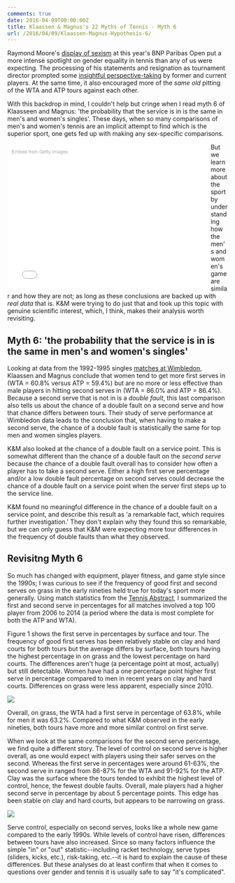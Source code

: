 ```yaml
---
comments: true
date: 2016-04-09T00:00:00Z
title: Klaassen & Magnus's 22 Myths of Tennis - Myth 6
url: /2016/04/09/Klaassen-Magnus-Hypothesis-6/
---
```


Raymond Moore's [display of sexism](http://www.espn.com.au/tennis/story/_/id/15039381/indian-wells-ceo-raymond-moore-resigns-remarks-drew-outrage) at this year's BNP Paribas Open put a more intense spotlight on gender equality in tennis than any of us were expecting. The processing of his statements and resignation as tournament director prompted some [insightful perspective-taking](http://nochallengesremaining.podbean.com/e/episode-148-forehands-and-backhands-sorta/) by former and current players. At the same time, it also encouraged more of the _same old_ pitting of the WTA and ATP tours against each other. 

With this backdrop in mind, I couldn't help but cringe when I read myth 6 of Klaasseen and Magnus: 'the probability that the service is in is the same in men's and women's singles'. These days, when so many comparisons of men's and women's tennis are an implicit attempt to find which is the superior sport, one gets fed up with making any sex-specific comparisons.  

<div class="getty embed image" style="background-color:#fff;display:inline-block;font-family:'Helvetica Neue',Helvetica,Arial,sans-serif;color:#a7a7a7;font-size:11px;width:100%;max-width:445px;float:left;padding:2%;"><div style="padding:0;margin:0;text-align:left;"><a href="http://www.gettyimages.com/detail/517136754" target="_blank" style="color:#a7a7a7;text-decoration:none;font-weight:normal !important;border:none;display:inline-block;">Embed from Getty Images</a></div><div style="overflow:hidden;position:relative;height:0;padding:66.666667% 0 0 0;width:100%;"><iframe src="//embed.gettyimages.com/embed/517136754?et=Q3EpSMNQQ3N5rvjkChpPsg&viewMoreLink=on&sig=sNEkgX75CcF-ie6aNwBVegofkF6LFN8jYT-5I63ThGE=&caption=true" width="445" height="297" scrolling="no" frameborder="0" style="display:inline-block;position:absolute;top:0;left:0;width:100%;height:100%;margin:0;"></iframe></div><p style="margin:0;"></p></div>

But we learn more about the sport by understanding how the men's and women's game are similar and how they are not; as long as these conclusions are backed up with _real data_ that is. K&M were trying to do just that and took up this topic with genuine scientific interest, which, I think, makes their analysis worth revisiting.

## Myth 6: 'the probability that the service is in is the same in men's and women's singles'

Looking at data from the 1992-1995 singles [matches at Wimbledon](https://global.oup.com/academic/product/analyzing-wimbledon-9780199355952?cc=us&lang=en&#), Klaassen and Magnus conclude that women tend to get more first serves in (WTA = 60.8% versus ATP = 59.4%) but are no more or less effective than male players in hitting second serves in (WTA = 86.0% and ATP = 86.4%). Because a second serve that is not in is a _double fault_, this last comparison also tells us about the chance of a double fault on a second serve and how that chance differs between tours. Their study of serve performance at Wimbledon data leads to the conclusion that, when having to make a second serve, the chance of a double fault is statistically the same for top men and women singles players. 

K&M also looked at the chance of a double fault on a service point. This is somewhat different than the chance of a double fault on the _second serve_ because the chance of a double fault overall has to consider how often a player has to take a second serve. Either a high first serve percentage and/or a low double fault percentage on second serves could decrease the chance of a double fault on a service point when the server first steps up to the service line. 

K&M found no meaningful difference in the chance of a double fault on a service point, and describe this result as 'a remarkable fact, which requires further investigation.' They don't explain why they found this so remarkable, but we can only guess that K&M were expecting more tour differences in the frequency of double faults than what they observed.

## Revisitng Myth 6

So much has changed with equipment, player fitness, and game style since the 1990s; I was curious to see if the frequency of good first and second serves on grass in the early nineties held true for today's sport more generally. Using match statistics from the [Tennis Abstract](http://www.tennisabstract.com), I summarized the first and second serve in percentages for all matches involved a top 100 player from 2006 to 2014 (a period where the data is most complete for both the ATP and WTA).

Figure 1 shows the first serve in percentages by surface and tour. The frequency of good first serves has been relatively stable on clay and hard courts for both tours but the average differs by surface, both tours having the highest percentage in on grass and the lowest percentage on hard courts. The differences aren't huge (a percentage point at most, actually) but still detectable. Women have had a one percentage point higher first serve in percentage compared to men in recent years on clay and hard courts. Differences on grass were less apparent, especially since 2010. 

<img src="/assets/myth6_fig1.png" />

Overall, on grass, the WTA had a first serve in percentage of 63.8%, while for men it was 63.2%. Compared to what K&M observed in the early nineties, both tours have more and more similar control on first serve. 

When we look at the same comparisons for the second serve percentage, we find quite a different story. The level of control on second serve is higher overall, as one would expect with players using their safer serves on the second. Whereas the first serve in percentages were around 61-63%, the second serve in ranged from 86-87% for the WTA and 91-92% for the ATP. Clay was the surface where the tours tended to exhibit the highest level of control, hence, the fewest double faults. Overall, male players had a higher second serve in percentage by about 5 percentage points. This edge has been stable on clay and hard courts, but appears to be narrowing on grass.

<img src="/assets/myth6_fig2.png" />

Serve control, especially on second serves, looks like a whole new game compared to the early 1990s. While levels of control have risen, differences between tours have also increased. Since so many factors influence the simple "in" or "out" statistic--including racket technology, serve types (sliders, kicks, etc.), risk-taking, etc.--it is hard to explain the cause of these differences. But these analyses do at least confirm that when it comes to questions over gender and tennis it is usually safe to say "it's complicated". 



